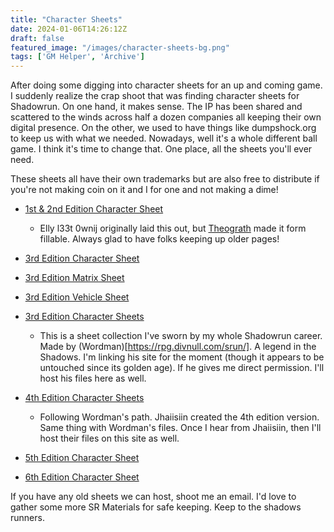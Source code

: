 ```yaml
---
title: "Character Sheets"
date: 2024-01-06T14:26:12Z
draft: false
featured_image: "/images/character-sheets-bg.png"
tags: ['GM Helper', 'Archive']
---
```


After doing some digging into character sheets for an up and coming game. I suddenly realize the crap shoot that was finding character sheets for Shadowrun. On one hand, it makes sense. The IP has been shared and scattered to the winds across half a dozen companies all keeping their own digital presence. On the other, we used to have things like dumpshock.org to keep us with what we needed. Nowadays, well it's a whole different ball game. I think it's time to change that. One place, all the sheets you'll ever need.

These sheets all have their own trademarks but are also free to distribute if you're not making coin on it and I for one and not making a dime!

- [1st & 2nd Edition Character Sheet](/static/files/SR_2ed_Charsheet_Theograth%20v3.pdf)
    - Elly l33t 0wnij originally laid this out, but [Theograth](https://www.reddit.com/r/Shadowrun/comments/l765bj/shadowrun_2e_fillable_character_sheet_pdf/) made it form fillable. Always glad to have folks keeping up older pages!

- [3rd Edition Character Sheet](/static/files/SR3-Printable-Sheet.pdf)
- [3rd Edition Matrix Sheet](/static/files/SR3-Printable-Matrix-Sheet.pdf)
- [3rd Edition Vehicle Sheet](/static/files/SR3-Printable-Vehicle-Sheet.pdf)

- [3rd Edition Character Sheets](https://rpg.divnull.com/srun/srunsheets.html)
    - This is a sheet collection I've sworn by my whole Shadowrun career. Made by (Wordman)[https://rpg.divnull.com/srun/]. A legend in the Shadows. I'm linking his site for the moment (though it appears to be untouched since its golden age). If he gives me direct permission. I'll host his files here as well.

- [4th Edition Character Sheets](https://www.gamingverse.com/shadowrun/sheets.html)
    - Following Wordman's path. Jhaiisiin created the 4th edition version. Same thing with Wordman's files. Once I hear from Jhaiisiin, then I'll host their files on this site as well.

- [5th Edition Character Sheet](/static/files/SR5-Character-Sheet-Fillable.pdf)

- [6th Edition Character Sheet](/static/files/SR6-Character-Sheet-Fillable.pdf)

If you have any old sheets we can host, shoot me an email. I'd love to gather some more SR Materials for safe keeping. Keep to the shadows runners.